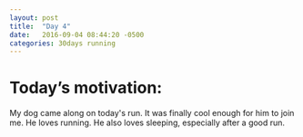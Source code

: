 ```yaml
---
layout: post
title:  "Day 4"
date:   2016-09-04 08:44:20 -0500
categories: 30days running
---
```

# Today’s motivation:

My dog came along on today's run. It was finally cool enough for him to join me. He loves running. He also loves sleeping, especially after a good run.

<amp-img width="600" height="450" alt="Day 4 - Snapped a screenshot at 5km" layout="responsive" src="{{ site.baseurl }}/img/day4.jpg "></amp-img>